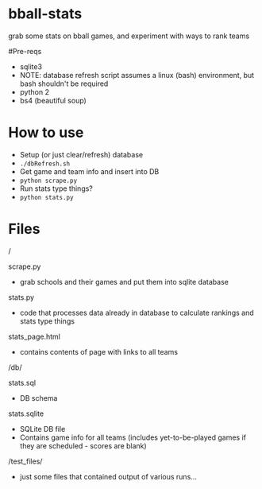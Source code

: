 # bball-stats

grab some stats on bball games, and experiment with ways to rank teams

#Pre-reqs
- sqlite3
 - NOTE: database refresh script assumes a linux (bash) environment, but bash shouldn't be required
- python 2
- bs4 (beautiful soup)

# How to use
- Setup (or just clear/refresh) database
 - `./dbRefresh.sh`
- Get game and team info and insert into DB
 - `python scrape.py`
- Run stats type things?
 - `python stats.py`

# Files
/

scrape.py
- grab schools and their games and put them into sqlite database

stats.py
- code that processes data already in database to calculate rankings and stats type things

stats_page.html
- contains contents of page with links to all teams

/db/

stats.sql
- DB schema

stats.sqlite
- SQLite DB file
- Contains game info for all teams (includes yet-to-be-played games if they are scheduled - scores are blank)

/test_files/
- just some files that contained output of various runs...

